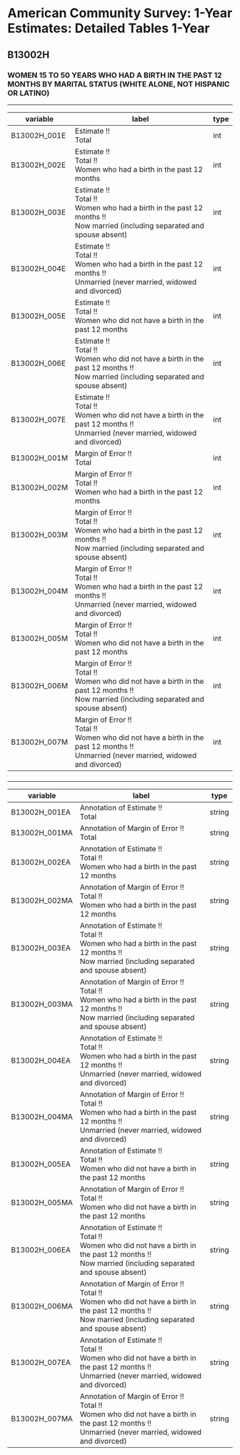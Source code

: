 # American Community Survey: 1-Year Estimates: Detailed Tables 1-Year

## B13002H

### WOMEN 15 TO 50 YEARS WHO HAD A BIRTH IN THE PAST 12 MONTHS BY MARITAL STATUS (WHITE ALONE, NOT HISPANIC OR LATINO)

___

| variable | label | type |
| ----- | ----- | ----- |
| B13002H_001E | Estimate !!<br>Total | int |
| B13002H_002E | Estimate !!<br>Total !!<br>Women who had a birth in the past 12 months | int |
| B13002H_003E | Estimate !!<br>Total !!<br>Women who had a birth in the past 12 months !!<br>Now married (including separated and spouse absent) | int |
| B13002H_004E | Estimate !!<br>Total !!<br>Women who had a birth in the past 12 months !!<br>Unmarried (never married, widowed and divorced) | int |
| B13002H_005E | Estimate !!<br>Total !!<br>Women who did not have a birth in the past 12 months | int |
| B13002H_006E | Estimate !!<br>Total !!<br>Women who did not have a birth in the past 12 months !!<br>Now married (including separated and spouse absent) | int |
| B13002H_007E | Estimate !!<br>Total !!<br>Women who did not have a birth in the past 12 months !!<br>Unmarried (never married, widowed and divorced) | int |
| B13002H_001M | Margin of Error !!<br>Total | int |
| B13002H_002M | Margin of Error !!<br>Total !!<br>Women who had a birth in the past 12 months | int |
| B13002H_003M | Margin of Error !!<br>Total !!<br>Women who had a birth in the past 12 months !!<br>Now married (including separated and spouse absent) | int |
| B13002H_004M | Margin of Error !!<br>Total !!<br>Women who had a birth in the past 12 months !!<br>Unmarried (never married, widowed and divorced) | int |
| B13002H_005M | Margin of Error !!<br>Total !!<br>Women who did not have a birth in the past 12 months | int |
| B13002H_006M | Margin of Error !!<br>Total !!<br>Women who did not have a birth in the past 12 months !!<br>Now married (including separated and spouse absent) | int |
| B13002H_007M | Margin of Error !!<br>Total !!<br>Women who did not have a birth in the past 12 months !!<br>Unmarried (never married, widowed and divorced) | int |
### 

___

| variable | label | type |
| ----- | ----- | ----- |
| B13002H_001EA | Annotation of Estimate !!<br>Total | string |
| B13002H_001MA | Annotation of Margin of Error !!<br>Total | string |
| B13002H_002EA | Annotation of Estimate !!<br>Total !!<br>Women who had a birth in the past 12 months | string |
| B13002H_002MA | Annotation of Margin of Error !!<br>Total !!<br>Women who had a birth in the past 12 months | string |
| B13002H_003EA | Annotation of Estimate !!<br>Total !!<br>Women who had a birth in the past 12 months !!<br>Now married (including separated and spouse absent) | string |
| B13002H_003MA | Annotation of Margin of Error !!<br>Total !!<br>Women who had a birth in the past 12 months !!<br>Now married (including separated and spouse absent) | string |
| B13002H_004EA | Annotation of Estimate !!<br>Total !!<br>Women who had a birth in the past 12 months !!<br>Unmarried (never married, widowed and divorced) | string |
| B13002H_004MA | Annotation of Margin of Error !!<br>Total !!<br>Women who had a birth in the past 12 months !!<br>Unmarried (never married, widowed and divorced) | string |
| B13002H_005EA | Annotation of Estimate !!<br>Total !!<br>Women who did not have a birth in the past 12 months | string |
| B13002H_005MA | Annotation of Margin of Error !!<br>Total !!<br>Women who did not have a birth in the past 12 months | string |
| B13002H_006EA | Annotation of Estimate !!<br>Total !!<br>Women who did not have a birth in the past 12 months !!<br>Now married (including separated and spouse absent) | string |
| B13002H_006MA | Annotation of Margin of Error !!<br>Total !!<br>Women who did not have a birth in the past 12 months !!<br>Now married (including separated and spouse absent) | string |
| B13002H_007EA | Annotation of Estimate !!<br>Total !!<br>Women who did not have a birth in the past 12 months !!<br>Unmarried (never married, widowed and divorced) | string |
| B13002H_007MA | Annotation of Margin of Error !!<br>Total !!<br>Women who did not have a birth in the past 12 months !!<br>Unmarried (never married, widowed and divorced) | string |

